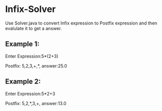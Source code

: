 # Infix-Solver



Use Solver.java to convert Infix expression to Postfix expression and then evalulate it to get a answer.

## Example 1:

Enter Expression:5*(2+3)

Postfix: 5,2,3,+,*,
answer:25.0

## Example 2:

Enter Expression:5*2+3  

Postfix: 5,2,*,3,+,
answer:13.0
